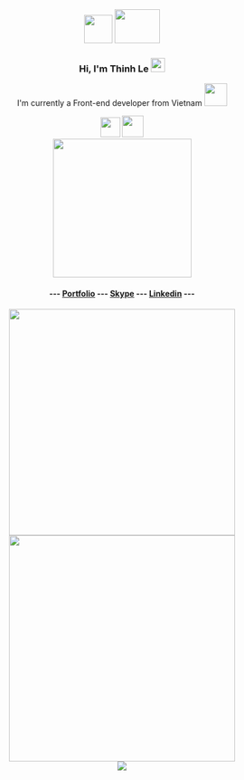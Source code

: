 
<div align="center">
   <img width="50" height="50" top=0 src="https://emojis.slackmojis.com/emojis/images/1619778232/34535/rainbow.gif?1619778232">
   <img width="80" height="60" src="https://emojis.slackmojis.com/emojis/images/1583190527/7949/catlun.gif?1583190527">
   <h3>Hi, I'm Thinh Le <img src="https://emojis.slackmojis.com/emojis/images/1628543511/48499/gatocat.gif?1628543511" width="25px"></h3>
   <p>I'm currently a Front-end developer from Vietnam <img width="40" src="https://emojis.slackmojis.com/emojis/images/1629643703/48981/meow_vn.png?1629643703"/></p>
   <img width = 35 src="https://upload.wikimedia.org/wikipedia/commons/f/f1/Vue.png"/>
   <img width = 38 src="https://user-images.githubusercontent.com/7110136/29002857-9e802f08-7ab4-11e7-9c31-604b5d0d0c19.png"/><br>
   <img width = 245 src="https://www.vendure.io/docs/storefront/building-a-storefront/vue-storefront-logo.png"/>
   <h4>
--- <a href='https://heyday1515.github.io/Portfolio/' target='_blank'>Portfolio</a> --- <a href='https://join.skype.com/invite/V0Xz7wIrwhgU' target='_blank'>Skype</a> --- <a href='https://www.linkedin.com/in/thinh-le-profile/' target='_blank'>Linkedin</a> ---
   </h4>
   <div align="center">
      <img src = "https://github-readme-stats.vercel.app/api?username=heyday1515&show_icons=true&theme=bear" width = 400>
      <img src = "https://github-readme-streak-stats.herokuapp.com?user=heyday1515&theme=dark&hide_border=true" width = 400>
   </div>
   <div align="center">
      <img src="https://visitor-badge.glitch.me/badge?page_id=heyday1515.heyday1515" />
   </div>
</div>
